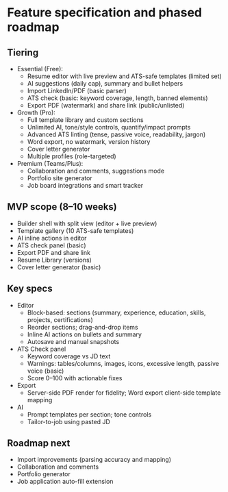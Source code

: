# Feature specification and phased roadmap

## Tiering
- Essential (Free):
  - Resume editor with live preview and ATS-safe templates (limited set)
  - AI suggestions (daily cap), summary and bullet helpers
  - Import LinkedIn/PDF (basic parser)
  - ATS check (basic: keyword coverage, length, banned elements)
  - Export PDF (watermark) and share link (public/unlisted)
- Growth (Pro):
  - Full template library and custom sections
  - Unlimited AI, tone/style controls, quantify/impact prompts
  - Advanced ATS linting (tense, passive voice, readability, jargon)
  - Word export, no watermark, version history
  - Cover letter generator
  - Multiple profiles (role-targeted)
- Premium (Teams/Plus):
  - Collaboration and comments, suggestions mode
  - Portfolio site generator
  - Job board integrations and smart tracker

## MVP scope (8–10 weeks)
- Builder shell with split view (editor + live preview)
- Template gallery (10 ATS-safe templates)
- AI inline actions in editor
- ATS check panel (basic)
- Export PDF and share link
- Resume Library (versions)
- Cover letter generator (basic)

## Key specs
- Editor
  - Block-based: sections (summary, experience, education, skills, projects, certifications)
  - Reorder sections; drag-and-drop items
  - Inline AI actions on bullets and summary
  - Autosave and manual snapshots
- ATS Check panel
  - Keyword coverage vs JD text
  - Warnings: tables/columns, images, icons, excessive length, passive voice (basic)
  - Score 0–100 with actionable fixes
- Export
  - Server-side PDF render for fidelity; Word export client-side template mapping
- AI
  - Prompt templates per section; tone controls
  - Tailor-to-job using pasted JD

## Roadmap next
- Import improvements (parsing accuracy and mapping)
- Collaboration and comments
- Portfolio generator
- Job application auto-fill extension
